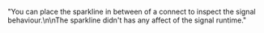 "You can place the sparkline in between of a connect to inspect the signal behaviour.\n\nThe sparkline didn't has any affect of the signal runtime."